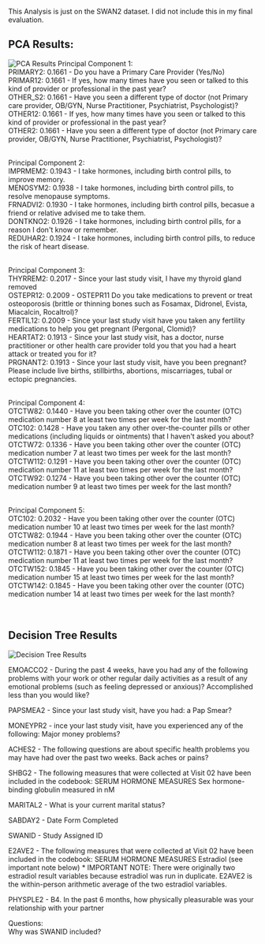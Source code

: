 This Analysis is just on the SWAN2 dataset. I did not include this in my final evaluation. <br>

## PCA Results: <br>
![PCA Results](/Users/githika/GitHub/data_mining/Evaluation/scree_plot.png)
Principal Component 1:<br>
  PRIMARY2: 0.1661 - Do you have a Primary Care Provider (Yes/No)<br>
  PRIMAR12: 0.1661 - If yes, how many times have you seen or talked to this kind of provider or professional in the past year? <br>
  OTHER_S2: 0.1661 - Have you seen a different type of doctor (not Primary care provider, OB/GYN, Nurse Practitioner, Psychiatrist, Psychologist)? <br>
  OTHER12: 0.1661 - If yes, how many times have you seen or talked to this kind of provider or professional in the past year?<br>
  OTHER2: 0.1661 - Have you seen a different type of doctor (not Primary care provider, OB/GYN, Nurse Practitioner, Psychiatrist, Psychologist)?<br><br>

Principal Component 2:<br>
  IMPRMEM2: 0.1943 - I take hormones, including birth control pills, to improve memory.<br>
  MENOSYM2: 0.1938 - I take hormones, including birth control pills, to resolve menopause symptoms. <br>
  FRNADVI2: 0.1930 - I take hormones, including birth control pills, becasue a friend or relative advised me to take them. <br>
  DONTKNO2: 0.1926 - I take hormones, including birth control pills, for a reason I don't know or remember. <br>
  REDUHAR2: 0.1924 - I take hormones, including birth control pills, to reduce the risk of heart disease. <br><br>

Principal Component 3:<br>
  THYRREM2: 0.2017 - Since your last study visit, I have my thyroid gland removed<br>
  OSTEPR12: 0.2009 - OSTEPR11 Do you take medications to prevent or treat osteoporosis (brittle or thinning bones such as Fosamax, Didronel, Evista, Miacalcin, Rocaltrol)?<br>
  FERTIL12: 0.2009 - Since your last study visit have you taken any fertility medications to help you get pregnant (Pergonal, Clomid)? <br>
  HEARTAT2: 0.1913 - Since your last study visit, has a doctor, nurse practitioner or other health care provider told you that you had a heart attack or treated you for it? <br>
  PRGNANT2: 0.1913 - Since your last study visit, have you been pregnant? Please include live births, stillbirths, abortions, miscarriages, tubal or ectopic pregnancies.<br><br>

Principal Component 4: <br>
  OTCTW82: 0.1440 - Have you been taking other over the counter (OTC) medication number 8 at least two times per week for the last month? <br>
  OTC102: 0.1428 - Have you taken any other over-the-counter pills or other medications (including liquids or ointments) that I haven't asked you about?<br>
  OTCTW72: 0.1336 - Have you been taking other over the counter (OTC) medication number 7 at least two times per week for the last month?<br>
  OTCTW112: 0.1291 - Have you been taking other over the counter (OTC) medication number 11 at least two times per week for the last month?<br>
  OTCTW92: 0.1274 - Have you been taking other over the counter (OTC) medication number 9 at least two times per week for the last month?<br><br>

Principal Component 5:<br>
  OTC102: 0.2032 - Have you been taking other over the counter (OTC) medication number 10 at least two times per week for the last month?<br>
  OTCTW82: 0.1944 - Have you been taking other over the counter (OTC) medication number 8 at least two times per week for the last month?<br>
  OTCTW112: 0.1871 - Have you been taking other over the counter (OTC) medication number 11 at least two times per week for the last month?<br>
  OTCTW152: 0.1845 - Have you been taking other over the counter (OTC) medication number 15 at least two times per week for the last month?<br>
  OTCTW142: 0.1845 - Have you been taking other over the counter (OTC) medication number 14 at least two times per week for the last month?<br><br><br>

## Decision Tree Results
![Decision Tree Results](/Users/githika/GitHub/data_mining/Evaluation/Decision_Tree_Results.png)

EMOACCO2 - During the past 4 weeks, have you had any of the following problems with your work or other regular daily activities as a result of any emotional problems (such as feeling depressed or anxious)? Accomplished less than you would like?<br>

PAPSMEA2 - Since your last study visit, have you had: a Pap Smear?<br>

MONEYPR2 - ince your last study visit, have you experienced any of the following: Major money problems?<br>

ACHES2 - The following questions are about specific health problems you may have had over the past two weeks. Back aches or pains?<br>

SHBG2 - The following measures that were collected at Visit 02 have been included in the codebook: SERUM HORMONE MEASURES Sex hormone-binding globulin measured in nM <br>

MARITAL2 - What is your current marital status? <br>

SABDAY2 - Date Form Completed<br>

SWANID - Study Assigned ID<br>

E2AVE2 - The following measures that were collected at Visit 02 have been included in the codebook: SERUM HORMONE MEASURES Estradiol (see important note below) * IMPORTANT NOTE: There were originally two estradiol result variables because estradiol was run in duplicate. E2AVE2 is the within-person arithmetic average of the two estradiol variables.<br>

PHYSPLE2 - B4. In the past 6 months, how physically pleasurable was your relationship with your partner<br>

Questions:<br>
Why was SWANID included? 

